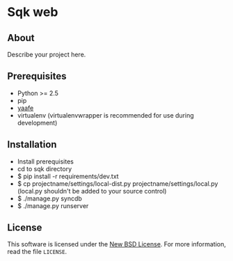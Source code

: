 
# Sqk web #

## About ##

Describe your project here.

## Prerequisites ##

- Python >= 2.5
- pip
- [yaafe][YAAFE]
- virtualenv (virtualenvwrapper is recommended for use during development)

## Installation ##

- Install prerequisites
- cd to sqk directory
- $ pip install -r requirements/dev.txt
- $ cp projectname/settings/local-dist.py projectname/settings/local.py (local.py shouldn't be added
  to your source control)
- $ ./manage.py syncdb
- $ ./manage.py runserver


License
-------
This software is licensed under the [New BSD License][BSD]. For more
information, read the file ``LICENSE``.

[BSD]: http://opensource.org/licenses/BSD-3-Clause
[YAAFE]: http://yaafe.sourceforge.net/